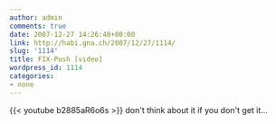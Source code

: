 ```yaml
---
author: admin
comments: true
date: 2007-12-27 14:26:48+00:00
link: http://habi.gna.ch/2007/12/27/1114/
slug: '1114'
title: FIX-Push [video]
wordpress_id: 1114
categories:
- none
---
```


{{< youtube b2885aR6o6s >}}
don't think about it if you don't get it...
